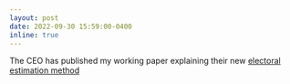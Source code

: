 ```yaml
---
layout: post
date: 2022-09-30 15:59:00-0400
inline: true
---
```


The CEO has published my working paper explaining their new [electoral estimation method](https://github.com/ceopinio/ceo-estimacions)
